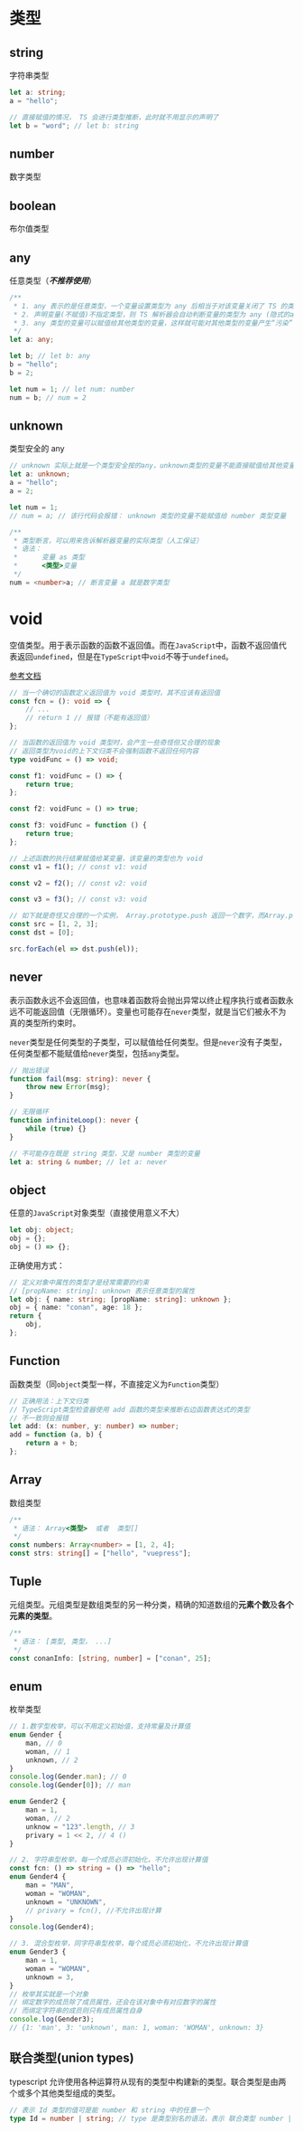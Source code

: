 # 类型

## string

字符串类型

```ts
let a: string;
a = "hello";

// 直接赋值的情况， TS 会进行类型推断，此时就不用显示的声明了
let b = "word"; // let b: string
```

## number

数字类型

## boolean

布尔值类型

## any

任意类型（**_不推荐使用_**）

```ts
/**
 * 1. any 表示的是任意类型，一个变量设置类型为 any 后相当于对该变量关闭了 TS 的类型检测
 * 2. 声明变量(不赋值)不指定类型，则 TS 解析器会自动判断变量的类型为 any (隐式的any)
 * 3. any 类型的变量可以赋值给其他类型的变量，这样就可能对其他类型的变量产生“污染”
 */
let a: any;

let b; // let b: any
b = "hello";
b = 2;

let num = 1; // let num: number
num = b; // num = 2
```

## unknown

类型安全的 any

```ts
// unknown 实际上就是一个类型安全按的any，unknown类型的变量不能直接赋值给其他变量
let a: unknown;
a = "hello";
a = 2;

let num = 1;
// num = a; // 该行代码会报错： unknown 类型的变量不能赋值给 number 类型变量

/**
 * 类型断言，可以用来告诉解析器变量的实际类型（人工保证）
 * 语法：
 * 		变量 as 类型
 *  	<类型>变量
 */
num = <number>a; // 断言变量 a 就是数字类型
```

# void

空值类型。用于表示函数的函数不返回值。而在`JavaScript`中，函数不返回值代表返回`undefined`，但是在`TypeScript`中`void`不等于`undefined`。

[参考文档](https://www.typescriptlang.org/docs/handbook/2/functions.html#void)

```ts
// 当一个确切的函数定义返回值为 void 类型时，其不应该有返回值
const fcn = (): void => {
	// ...
	// return 1 // 报错（不能有返回值）
};

// 当函数的返回值为 void 类型时，会产生一些奇怪但又合理的现象
// 返回类型为void的上下文归类不会强制函数不返回任何内容
type voidFunc = () => void;

const f1: voidFunc = () => {
	return true;
};

const f2: voidFunc = () => true;

const f3: voidFunc = function () {
	return true;
};

// 上述函数的执行结果赋值给某变量，该变量的类型也为 void
const v1 = f1(); // const v1: void

const v2 = f2(); // const v2: void

const v3 = f3(); // const v3: void

// 如下就是奇怪又合理的一个实例， Array.prototype.push 返回一个数字，而Array.prototype.forEach 方法期望的是一个返回值为 void 的函数
const src = [1, 2, 3];
const dst = [0];

src.forEach(el => dst.push(el));
```

## never

表示函数永远不会返回值，也意味着函数将会抛出异常以终止程序执行或者函数永远不可能返回值（无限循环）。变量也可能存在`never`类型，就是当它们被永不为真的类型所约束时。

`never`类型是任何类型的子类型，可以赋值给任何类型。但是`never`没有子类型，任何类型都不能赋值给`never`类型，包括`any`类型。

```ts
// 抛出错误
function fail(msg: string): never {
	throw new Error(msg);
}

// 无限循环
function infiniteLoop(): never {
	while (true) {}
}

// 不可能存在既是 string 类型，又是 number 类型的变量
let a: string & number; // let a: never
```

## object

任意的`JavaScript`对象类型（直接使用意义不大）

```ts
let obj: object;
obj = {};
obj = () => {};
```

正确使用方式：

```ts
// 定义对象中属性的类型才是经常需要的约束
// [propName: string]: unknown 表示任意类型的属性
let obj: { name: string; [propName: string]: unknown };
obj = { name: "conan", age: 18 };
return {
	obj,
};
```

## Function

函数类型（同`object`类型一样，不直接定义为`Function`类型）

```ts
// 正确用法：上下文归类
// TypeScript类型检查器使用 add 函数的类型来推断右边函数表达式的类型
// 不一致则会报错
let add: (x: number, y: number) => number;
add = function (a, b) {
	return a + b;
};
```

## Array

数组类型

```ts
/**
 * 语法： Array<类型>  或者  类型[]
 */
const numbers: Array<number> = [1, 2, 4];
const strs: string[] = ["hello", "vuepress"];
```

## Tuple

元组类型。元组类型是数组类型的另一种分类，精确的知道数组的**元素个数**及**各个元素的类型**。

```ts
/**
 * 语法： [类型, 类型， ...]
 */
const conanInfo: [string, number] = ["conan", 25];
```

## enum

枚举类型

```ts
// 1.数字型枚举，可以不用定义初始值，支持常量及计算值
enum Gender {
	man, // 0
	woman, // 1
	unknown, // 2
}
console.log(Gender.man); // 0
console.log(Gender[0]); // man

enum Gender2 {
	man = 1,
	woman, // 2
	unknow = "123".length, // 3
	privary = 1 << 2, // 4 ()
}

// 2. 字符串型枚举，每一个成员必须初始化，不允许出现计算值
const fcn: () => string = () => "hello";
enum Gender4 {
	man = "MAN",
	woman = "WOMAN",
	unknown = "UNKNOWN",
	// privary = fcn(), //不允许出现计算
}
console.log(Gender4);

// 3. 混合型枚举，同字符串型枚举，每个成员必须初始化，不允许出现计算值
enum Gender3 {
	man = 1,
	woman = "WOMAN",
	unknown = 3,
}
// 枚举其实就是一个对象
// 绑定数字的成员除了成员属性，还会在该对象中有对应数字的属性
// 而绑定字符串的成员则只有成员属性自身
console.log(Gender3);
// {1: 'man', 3: 'unknown', man: 1, woman: 'WOMAN', unknown: 3}
```

## 联合类型(union types)

typescript 允许使用各种运算符从现有的类型中构建新的类型。联合类型是由两个或多个其他类型组成的类型。

```ts
// 表示 Id 类型的值可是能 number 和 string 中的任意一个
type Id = number | string; // type 是类型别名的语法，表示 联合类型 number | string 的名称是 Id
```
